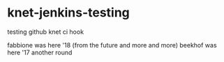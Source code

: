 # knet-jenkins-testing
testing github knet ci hook

fabbione was here '18 (from the future and more and more)
beekhof was here '17
another round
